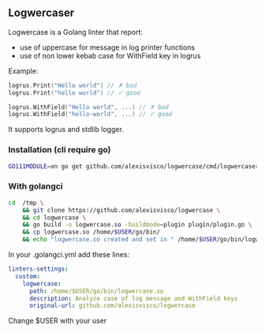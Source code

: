 ## Logwercaser

Logwercase is a Golang linter that report:
 - use of uppercase for message in log printer functions
 - use of non lower kebab case for WithField key in logrus

Example:

```go
logrus.Print("Hello world") // ✗ bad
logrus.Print("hello world") // ✓ good 

logrus.WithField("Hello world", ...) // ✗ bad
logrus.WithField("hello-world", ...) // ✓ good 
```

It supports logrus and stdlib logger. 

### Installation (cli require go)

```bash
GO111MODULE=on go get github.com/alexisvisco/logwercase/cmd/logwercaser@0.3
```

### With golangci

```bash
cd  /tmp \
    && git clone https://github.com/alexisvisco/logwercase \
    && cd logwercase \
    && go build -o logwercase.so -buildmode=plugin plugin/plugin.go \
    && cp logwercase.so /home/$USER/go/bin/
    && echo "logwercase.so created and set in " /home/$USER/go/bin/logwercase.so
```

In your .golangci.yml add these lines:

```yaml
linters-settings:
  custom:
    logwercase:
      path: /home/$USER/go/bin/logwercase.so
      description: Analyze case of log message and WithField keys
      original-url: github.com/alexisvisco/logwercase
```

Change $USER with your user
